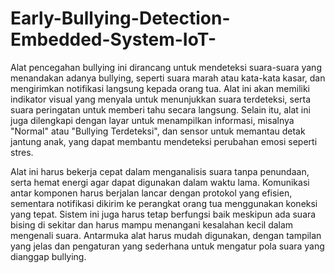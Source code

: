 # Early-Bullying-Detection-Embedded-System-IoT-

Alat pencegahan bullying ini dirancang untuk mendeteksi suara-suara yang menandakan adanya bullying, seperti suara marah atau kata-kata kasar, dan mengirimkan notifikasi langsung kepada orang tua. Alat ini akan memiliki indikator visual yang menyala untuk menunjukkan suara terdeteksi, serta suara peringatan untuk memberi tahu secara langsung. Selain itu, alat ini juga dilengkapi dengan layar untuk menampilkan informasi, misalnya "Normal" atau "Bullying Terdeteksi", dan sensor untuk memantau detak jantung anak, yang dapat membantu mendeteksi perubahan emosi seperti stres.

Alat ini harus bekerja cepat dalam menganalisis suara tanpa penundaan, serta hemat energi agar dapat digunakan dalam waktu lama. Komunikasi antar komponen harus berjalan lancar dengan protokol yang efisien, sementara notifikasi dikirim ke perangkat orang tua menggunakan koneksi yang tepat. Sistem ini juga harus tetap berfungsi baik meskipun ada suara bising di sekitar dan harus mampu menangani kesalahan kecil dalam mengenali suara. Antarmuka alat harus mudah digunakan, dengan tampilan yang jelas dan pengaturan yang sederhana untuk mengatur pola suara yang dianggap bullying.
